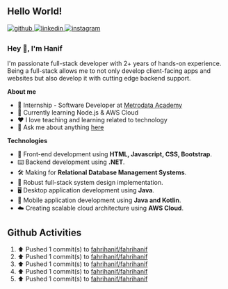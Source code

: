 ## Hello World!

<a href="https://github.com/fahrihanif" target="_blank">
<img src=https://img.shields.io/badge/github-%2324292e.svg?&style=for-the-badge&logo=github&logoColor=white alt=github style="margin-bottom: 5px;" />
</a>
<a href="https://linkedin.com/in/fahrihanif" target="_blank">
<img src=https://img.shields.io/badge/linkedin-%231E77B5.svg?&style=for-the-badge&logo=linkedin&logoColor=white alt=linkedin style="margin-bottom: 5px;" />
</a>
<a href="https://instagram.com/_fahrihanif" target="_blank">
<img src=https://img.shields.io/badge/instagram-%23000000.svg?&style=for-the-badge&logo=instagram&logoColor=white alt=instagram style="margin-bottom: 5px;" />
</a>  

### Hey 👋, I'm Hanif  
I'm passionate full-stack developer with 2+ years of hands-on experience. Being a full-stack allows me to not only develop client-facing apps and websites but also develop it with cutting edge backend support.  
  
**About me**
- 💼 Internship - Software Developer at [Metrodata Academy](https://metrodataacademy.id/tentang-kami)
- 📖 Currently learning Node.js & AWS Cloud
- ❤️ I love teaching and learning related to technology
- 💬 Ask me about anything [here](https://www.linkedin.com/in/fahrihanif/)


**Technologies**
- 🎨 Front-end development using **HTML, Javascript, CSS, Bootstrap**.
- ⌨️ Backend development using **.NET**.
- 🛠️ Making for **Relational Database Management Systems**.
- 🧩 Robust full-stack system design implementation.
- 🖥️ Desktop application development using **Java**.
- 📲 Mobile application development using **Java and Kotlin**.
- ☁️ Creating scalable cloud architecture using **AWS Cloud**.

## Github Activities  
<!--RECENT_ACTIVITY:start-->
1. ⬆️ Pushed 1 commit(s) to [fahrihanif/fahrihanif](https://github.com/fahrihanif/fahrihanif)
2. ⬆️ Pushed 1 commit(s) to [fahrihanif/fahrihanif](https://github.com/fahrihanif/fahrihanif)
3. ⬆️ Pushed 1 commit(s) to [fahrihanif/fahrihanif](https://github.com/fahrihanif/fahrihanif)
4. ⬆️ Pushed 1 commit(s) to [fahrihanif/fahrihanif](https://github.com/fahrihanif/fahrihanif)
5. ⬆️ Pushed 1 commit(s) to [fahrihanif/fahrihanif](https://github.com/fahrihanif/fahrihanif)
<!--RECENT_ACTIVITY:end-->
